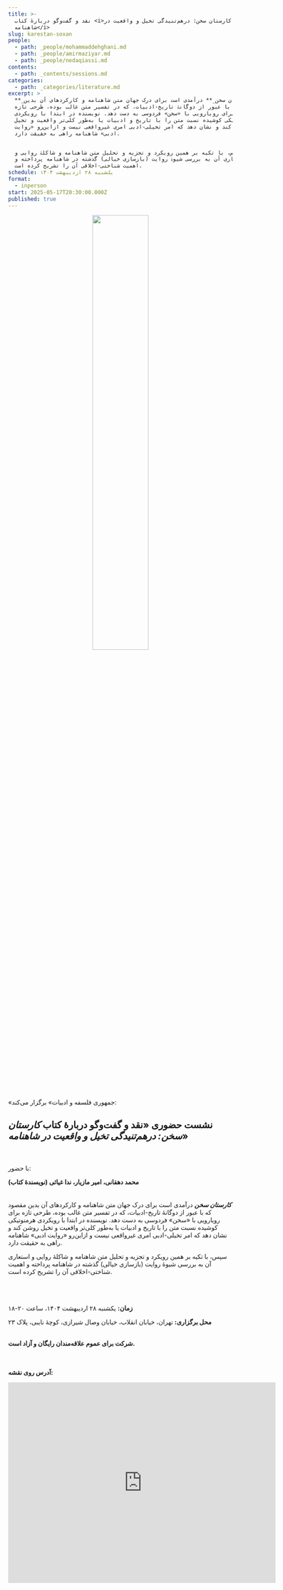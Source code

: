 ```yaml
---
title: >-
  نقد و گفت‌وگو دربارهٔ کتاب <i>کارستان سخن: درهم‌تنیدگی تخیل و واقعیت در
  شاهنامه</i>
slug: karestan-soxan
people:
  - path: _people/mohammaddehghani.md
  - path: _people/amirmaziyar.md
  - path: _people/nedaqiassi.md
contents:
  - path: _contents/sessions.md
categories:
  - path: _categories/literature.md
excerpt: >
  **_کارستان سخن_** درآمدی است برای درک جهان متن شاهنامه و کارکردهای آن بدین
  مقصود که با عبور از دوگانۀ تاریخ-ادبیات، که در تفسیر متن غالب بوده، طرحی تازه
  برای رویارویی با «سخن» فردوسی به دست دهد. نویسنده در ابتدا با رویکردی
  هرمنوتیکی کوشیده نسبت متن را با تاریخ و ادبیات یا به‌طور کلی‌تر واقعیت و تخیل
  روشن کند و نشان دهد که امر تخیلی-ادبی امری غیرواقعی نیست و ازاین‌رو «روایت
  ادبی» شاهنامه راهی به حقیقت دارد.


  سپس، با تکیه بر همین رویکرد و تجزیه و تحلیل متن شاهنامه و شاکلۀ روایی و
  استعاری آن به بررسی شیوۀ روایت (بازسازی خیالی) گذشته در شاهنامه پرداخته و
  اهمیت شناختی-اخلاقی آن را تشریح کرده است.
schedule: یک‌شنبه ۲۸ اردیبهشت ۱۴۰۴
format:
  - inperson
start: 2025-05-17T20:30:00.000Z
published: true
---
```



<center>
<img 
       src="https://assets.tina.io/b6b0cb5c-4b1b-43f4-9bea-8d6867c09320/academy/sessions/photo_2025-05-17_13-46-00.jpg" 
       alt=" "
       style="width: 50%; height:50%;" />
</center>
<br>

«جمهوری فلسفه و ادبیات» برگزار می‌کند:

## نشست حضوری «نقد و گفت‌وگو دربارهٔ کتاب _کارستان سخن: درهم‌تنیدگی تخیل و واقعیت در شاهنامه_»
<br><br>
با حضور:

**محمد دهقانی، امیر مازیار، ندا غیاثی (نویسندهٔ کتاب)**
<br><br><br>
**_کارستان سخن_** درآمدی است برای درک جهان متن شاهنامه و کارکردهای آن بدین مقصود که با عبور از دوگانۀ تاریخ-ادبیات، که در تفسیر متن غالب بوده، طرحی تازه برای رویارویی با «سخن» فردوسی به دست دهد. نویسنده در ابتدا با رویکردی هرمنوتیکی کوشیده نسبت متن را با تاریخ و ادبیات یا به‌طور کلی‌تر واقعیت و تخیل روشن کند و نشان دهد که امر تخیلی-ادبی امری غیرواقعی نیست و ازاین‌رو «روایت ادبی» شاهنامه راهی به حقیقت دارد.

سپس، با تکیه بر همین رویکرد و تجزیه و تحلیل متن شاهنامه و شاکلۀ روایی و استعاری آن به بررسی شیوۀ روایت (بازسازی خیالی) گذشته در شاهنامه پرداخته و اهمیت شناختی-اخلاقی آن را تشریح کرده است.


<br><br><br>
**زمان:** یکشنبه ۲۸ اردیبهشت ۱۴۰۴، ساعت ۲۰-۱۸  

**محل برگزاری:** تهران، خیابان انقلاب، خیابان وصال شیرازی، کوچهٔ نایبی، پلاک ۲۳
<br><br>

**شرکت برای عموم علاقه‌مندان رایگان و آزاد است.**

<br><br>
**آدرس روی نقشه:**

<iframe src="https://www.google.com/maps/embed?pb=!1m17!1m12!1m3!1d3239.9701159679107!2d51.400496999999994!3d35.702352999999995!2m3!1f0!2f0!3f0!3m2!1i1024!2i768!4f13.1!3m2!1m1!2zMzXCsDQyJzA4LjUiTiA1McKwMjQnMDEuOCJF!5e0!3m2!1sen!2s!4v1727792460938!5m2!1sen!2s" width="600" height="450" style="border:0;" allowfullscreen="" loading="lazy" referrerpolicy="no-referrer-when-downgrade"></iframe>

